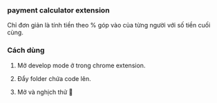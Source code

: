 ### payment calculator extension

Chỉ đơn giản là tính tiền theo % góp vào của từng người với số tiền cuối cùng.


### Cách dùng

1. Mở develop mode ở trong chrome extension.

2. Đẩy folder chứa code lên.

3. Mở và nghịch thử :beers: